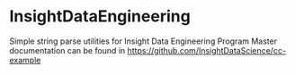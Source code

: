 # InsightDataEngineering
Simple string parse utilities for Insight Data Engineering Program
Master documentation can be found in https://github.com/InsightDataScience/cc-example
